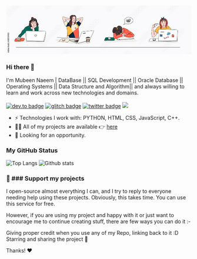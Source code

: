 <img src="mubeen.jpg" width="900">

### Hi there 👋
I'm Mubeen Naeem | DataBase || SQL Development || Oracle Database || Operating Systems || Data Structure and Algorithm||  and always willing to learn and work across new technologies and domains. <br/> <br/>
[![dev.to badge](https://img.shields.io/badge/linkedin-mubeennaeem-%230177B5?style=flat&logo=linkedin)](https://www.linkedin.com/mubeen-naeem-3431b7140)
[![glitch badge](https://img.shields.io/badge/facebook-MN-%23FF0000?style=flat&logo=facebook)](https://www.facebook.com/mubeenn1)
[![twitter badge](https://img.shields.io/badge/instagram-mubeenn-%23E4415F?style=flat&logo=instagram&logoColor=white)](https://www.instagram.com/mubeenn1)
![](https://komarev.com/ghpvc/?username=iamhimanshu0&color=brightgreen&style=flat)

- ⚡️ Technologies I work with: PYTHON, HTML, CSS, JavaScript, C++.
- 👨‍💻 All of my projects are available 👉  [here](https://github.com/mubeenn1?tab=repositories)
- 👯 Looking for an opportunity.

### My GitHub Status 
![Top Langs](https://github-readme-stats.vercel.app/api/top-langs/?username=mubeenn1) ![Github stats](https://github-readme-stats.vercel.app/api?username=mubeenn1&show_icons=true)

### 💖 ### Support my projects <br>
I open-source almost everything I can, and I try to reply to everyone needing help using these projects. Obviously, this takes time. You can use this service for free.

However, if you are using my project and happy with it or just want to encourage me to continue creating stuff, there are few ways you can do it :-

Giving proper credit when you use any of my Repo, linking back to it :D
Starring and sharing the project 🚀

Thanks! ❤️



<!--



